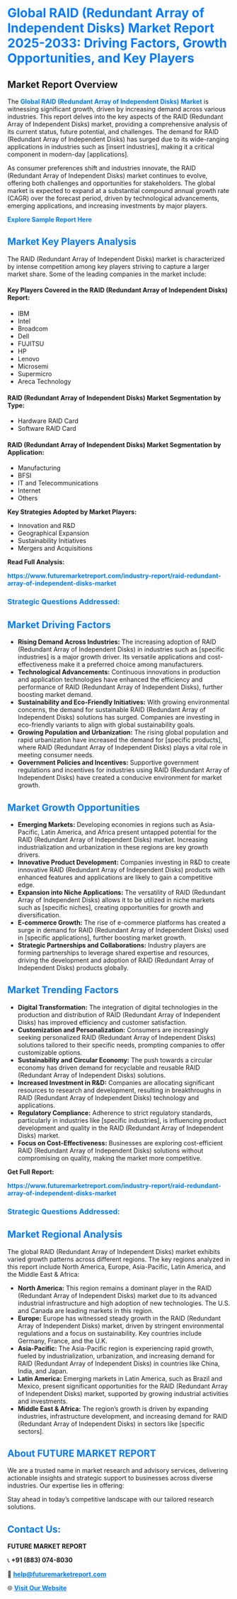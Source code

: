 <h1 style="color: #007BFF;">Global RAID (Redundant Array of Independent Disks) Market Report 2025-2033: Driving Factors, Growth Opportunities, and Key Players</h1>

<section id="overview">
<h2>Market Report Overview</h2>
<p>The <a href="https://www.futuremarketreport.com/industry-report/raid-redundant-array-of-independent-disks-market" style="color: #007BFF; text-decoration: none;"><strong>Global RAID (Redundant Array of Independent Disks) Market</strong></a> is witnessing significant growth, driven by increasing demand across various industries. This report delves into the key aspects of the RAID (Redundant Array of Independent Disks) market, providing a comprehensive analysis of its current status, future potential, and challenges. The demand for RAID (Redundant Array of Independent Disks) has surged due to its wide-ranging applications in industries such as [insert industries], making it a critical component in modern-day [applications].</p>
<p>As consumer preferences shift and industries innovate, the RAID (Redundant Array of Independent Disks) market continues to evolve, offering both challenges and opportunities for stakeholders. The global market is expected to expand at a substantial compound annual growth rate (CAGR) over the forecast period, driven by technological advancements, emerging applications, and increasing investments by major players.</p>
</section>

<section id="overview">
<p><a href="https://www.futuremarketreport.com/request-sample/reportId=110258" style="color: #007BFF; text-decoration: none;"><strong>Explore Sample Report Here</strong></a></p>
</section>

<section id="key-players">
<h2 style="color: #007BFF;">Market Key Players Analysis</h2>
<p>The RAID (Redundant Array of Independent Disks) market is characterized by intense competition among key players striving to capture a larger market share. Some of the leading companies in the market include:</p>
<h4>Key Players Covered in the RAID (Redundant Array of Independent Disks) Report:</h4>
<ul><li>IBM</li><li>Intel</li><li>Broadcom</li><li>Dell</li><li>FUJITSU</li><li>HP</li><li>Lenovo</li><li>Microsemi</li><li>Supermicro</li><li>Areca Technology</li></ul>
<h4>RAID (Redundant Array of Independent Disks) Market Segmentation by Type:</h4>
<ul><li>Hardware RAID Card</li><li>Software RAID Card</li></ul>

<h4>RAID (Redundant Array of Independent Disks) Market Segmentation by Application:</h4>
<ul><li>Manufacturing</li><li>BFSI</li><li>IT and Telecommunications</li><li>Internet</li><li>Others</li></ul>
<p><strong>Key Strategies Adopted by Market Players:</strong></p>
<ul>
<li>Innovation and R&D</li>
<li>Geographical Expansion</li>
<li>Sustainability Initiatives</li>
<li>Mergers and Acquisitions</li>
</ul>
</section>

<section>
<p><strong>Read Full Analysis: </strong></p><a href="https://www.futuremarketreport.com/industry-report/raid-redundant-array-of-independent-disks-market" style="color: #007BFF; text-decoration: none;"><strong>https://www.futuremarketreport.com/industry-report/raid-redundant-array-of-independent-disks-market</strong></a>
<h3 style="color: #007BFF;">Strategic Questions Addressed:</h3>
</section>

<section id="driving-factors">
<h2 style="color: #007BFF;">Market Driving Factors</h2>
<ul>
<li><strong>Rising Demand Across Industries:</strong> The increasing adoption of RAID (Redundant Array of Independent Disks) in industries such as [specific industries] is a major growth driver. Its versatile applications and cost-effectiveness make it a preferred choice among manufacturers.</li>
<li><strong>Technological Advancements:</strong> Continuous innovations in production and application technologies have enhanced the efficiency and performance of RAID (Redundant Array of Independent Disks), further boosting market demand.</li>
<li><strong>Sustainability and Eco-Friendly Initiatives:</strong> With growing environmental concerns, the demand for sustainable RAID (Redundant Array of Independent Disks) solutions has surged. Companies are investing in eco-friendly variants to align with global sustainability goals.</li>
<li><strong>Growing Population and Urbanization:</strong> The rising global population and rapid urbanization have increased the demand for [specific products], where RAID (Redundant Array of Independent Disks) plays a vital role in meeting consumer needs.</li>
<li><strong>Government Policies and Incentives:</strong> Supportive government regulations and incentives for industries using RAID (Redundant Array of Independent Disks) have created a conducive environment for market growth.</li>
</ul>
</section>

<section id="growth-opportunities">
<h2 style="color: #007BFF;">Market Growth Opportunities</h2>
<ul>
<li><strong>Emerging Markets:</strong> Developing economies in regions such as Asia-Pacific, Latin America, and Africa present untapped potential for the RAID (Redundant Array of Independent Disks) market. Increasing industrialization and urbanization in these regions are key growth drivers.</li>
<li><strong>Innovative Product Development:</strong> Companies investing in R&D to create innovative RAID (Redundant Array of Independent Disks) products with enhanced features and applications are likely to gain a competitive edge.</li>
<li><strong>Expansion into Niche Applications:</strong> The versatility of RAID (Redundant Array of Independent Disks) allows it to be utilized in niche markets such as [specific niches], creating opportunities for growth and diversification.</li>
<li><strong>E-commerce Growth:</strong> The rise of e-commerce platforms has created a surge in demand for RAID (Redundant Array of Independent Disks) used in [specific applications], further boosting market growth.</li>
<li><strong>Strategic Partnerships and Collaborations:</strong> Industry players are forming partnerships to leverage shared expertise and resources, driving the development and adoption of RAID (Redundant Array of Independent Disks) products globally.</li>
</ul>
</section>

<section id="trending-factors">
<h2 style="color: #007BFF;">Market Trending Factors</h2>
<ul>
<li><strong>Digital Transformation:</strong> The integration of digital technologies in the production and distribution of RAID (Redundant Array of Independent Disks) has improved efficiency and customer satisfaction.</li>
<li><strong>Customization and Personalization:</strong> Consumers are increasingly seeking personalized RAID (Redundant Array of Independent Disks) solutions tailored to their specific needs, prompting companies to offer customizable options.</li>
<li><strong>Sustainability and Circular Economy:</strong> The push towards a circular economy has driven demand for recyclable and reusable RAID (Redundant Array of Independent Disks) solutions.</li>
<li><strong>Increased Investment in R&D:</strong> Companies are allocating significant resources to research and development, resulting in breakthroughs in RAID (Redundant Array of Independent Disks) technology and applications.</li>
<li><strong>Regulatory Compliance:</strong> Adherence to strict regulatory standards, particularly in industries like [specific industries], is influencing product development and quality in the RAID (Redundant Array of Independent Disks) market.</li>
<li><strong>Focus on Cost-Effectiveness:</strong> Businesses are exploring cost-efficient RAID (Redundant Array of Independent Disks) solutions without compromising on quality, making the market more competitive.</li>
</ul>
</section>

<section>
<p><strong>Get Full Report: </strong></p><a href="https://www.futuremarketreport.com/industry-report/raid-redundant-array-of-independent-disks-market" style="color: #007BFF; text-decoration: none;"><strong>https://www.futuremarketreport.com/industry-report/raid-redundant-array-of-independent-disks-market</strong></a>
<h3 style="color: #007BFF;">Strategic Questions Addressed:</h3>
</section>


<section id="regional-analysis">
<h2 style="color: #007BFF;">Market Regional Analysis</h2>
<p>The global RAID (Redundant Array of Independent Disks) market exhibits varied growth patterns across different regions. The key regions analyzed in this report include North America, Europe, Asia-Pacific, Latin America, and the Middle East & Africa:</p>
<ul>
<li><strong>North America:</strong> This region remains a dominant player in the RAID (Redundant Array of Independent Disks) market due to its advanced industrial infrastructure and high adoption of new technologies. The U.S. and Canada are leading markets in this region.</li>
<li><strong>Europe:</strong> Europe has witnessed steady growth in the RAID (Redundant Array of Independent Disks) market, driven by stringent environmental regulations and a focus on sustainability. Key countries include Germany, France, and the U.K.</li>
<li><strong>Asia-Pacific:</strong> The Asia-Pacific region is experiencing rapid growth, fueled by industrialization, urbanization, and increasing demand for RAID (Redundant Array of Independent Disks) in countries like China, India, and Japan.</li>
<li><strong>Latin America:</strong> Emerging markets in Latin America, such as Brazil and Mexico, present significant opportunities for the RAID (Redundant Array of Independent Disks) market, supported by growing industrial activities and investments.</li>
<li><strong>Middle East & Africa:</strong> The region’s growth is driven by expanding industries, infrastructure development, and increasing demand for RAID (Redundant Array of Independent Disks) in sectors like [specific sectors].</li>
</ul>
</section>

<footer>
<h2 style="color: #007BFF;">About FUTURE MARKET REPORT</h2>
<p>We are a trusted name in market research and advisory services, delivering actionable insights and strategic support to businesses across diverse industries. Our expertise lies in offering:</p>

<p>Stay ahead in today’s competitive landscape with our tailored research solutions.</p>

<h2 style="color: #007BFF;">Contact Us:</h2>
<p><strong>FUTURE MARKET REPORT</strong></p>
<p>📞 <strong>+91 (883) 074-8030</strong></p>
<p>📧 <strong><a href="mailto:help@futuremarketreport.com" style="color: #007BFF;">help@futuremarketreport.com</a></strong></p>
<p>🌐 <strong><a href="https://www.futuremarketreport.com/" style="color: #007BFF;">Visit Our Website</a></strong></p>
</footer>